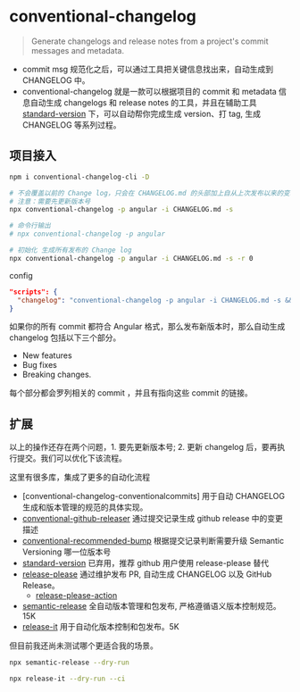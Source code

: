 # conventional-changelog

> Generate changelogs and release notes from a project's commit messages and metadata.

- commit msg 规范化之后，可以通过工具把关键信息找出来，自动生成到 CHANGELOG 中。
- conventional-changelog 就是一款可以根据项目的 commit 和 metadata 信息自动生成 changelogs 和 release notes 的工具，并且在辅助工具 [standard-version](https://github.com/conventional-changelog/standard-version) 下，可以自动帮你完成生成 version、打 tag, 生成 CHANGELOG 等系列过程。

## 项目接入

```bash
npm i conventional-changelog-cli -D

# 不会覆盖以前的 Change log，只会在 CHANGELOG.md 的头部加上自从上次发布以来的变动
# 注意：需要先更新版本号
npx conventional-changelog -p angular -i CHANGELOG.md -s

# 命令行输出
# npx conventional-changelog -p angular

# 初始化 生成所有发布的 Change log
npx conventional-changelog -p angular -i CHANGELOG.md -s -r 0
```

config

```json
"scripts": {
  "changelog": "conventional-changelog -p angular -i CHANGELOG.md -s && git add CHANGELOG.md",
}
```

如果你的所有 commit 都符合 Angular 格式，那么发布新版本时，那么自动生成 changelog 包括以下三个部分。

- New features
- Bug fixes
- Breaking changes.

每个部分都会罗列相关的 commit ，并且有指向这些 commit 的链接。

## 扩展

以上的操作还存在两个问题，1. 要先更新版本号; 2. 更新 changelog 后，要再执行提交。我们可以优化下该流程。

这里有很多库，集成了更多的自动化流程

- [conventional-changelog-conventionalcommits] 用于自动 CHANGELOG 生成和版本管理的规范的具体实现。
- [conventional-github-releaser](https://github.com/conventional-changelog/releaser-tools) 通过提交记录生成 github release 中的变更描述
- [conventional-recommended-bump](https://github.com/conventional-changelog/conventional-changelog/tree/master/packages/conventional-recommended-bump#readme) 根据提交记录判断需要升级 Semantic Versioning 哪一位版本号
- [standard-version](https://www.npmjs.com/package/standard-version) 已弃用，推荐 github 用户使用 release-please 替代
- [release-please](https://github.com/googleapis/release-please) 通过维护发布 PR, 自动生成 CHANGELOG 以及 GitHub Release。
  - [release-please-action](https://github.com/google-github-actions/release-please-action)
- [semantic-release](https://github.com/semantic-release/semantic-release) 全自动版本管理和包发布, 严格遵循语义版本控制规范。 15K
- [release-it](https://github.com/release-it/release-it) 用于自动化版本控制和包发布。5K

但目前我还尚未测试哪个更适合我的场景。

```bash
npx semantic-release --dry-run

npx release-it --dry-run --ci
```
